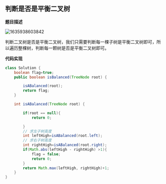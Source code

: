 ## 判断是否是平衡二叉树

**题目描述**

![1635938603842](https://tprzfbucket.oss-cn-beijing.aliyuncs.com/hadoop/202111/03/192325-41950.png)

判断二叉树是否是平衡二叉树，我们只需要判断每一棵子树是平衡二叉树即可，所以遍历整棵树，判断每一颗树是否是平衡二叉树即可。

**代码实现**

~~~ java
class Solution {
    boolean flag=true;
    public boolean isBalanced(TreeNode root) {

        isABalanced(root);
        return flag;
    }

    int isABalanced(TreeNode root) {

        if(root == null){
            return 0;

        }
        // 求左子树高度
        int leftHigh=isABalanced(root.left);
        // 求右子树高度
        int rightHigh=isABalanced(root.right);
        if(Math.abs(leftHigh - rightHigh) >1){
            flag = false;
            return 0;
        }
        return Math.max(leftHigh, rightHigh)+1;
    }
}
~~~


